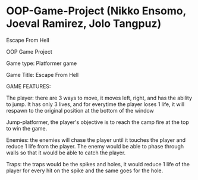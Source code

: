 # OOP-Game-Project (Nikko Ensomo, Joeval Ramirez, Jolo Tangpuz)
Escape From Hell 


OOP Game Project

Game type: Platformer game

Game Title: Escape From Hell

GAME FEATURES:

The player: there are 3 ways to move, it moves left, right, and has the ability to jump. It has only 3 lives, and for everytime the player loses 1 life, it will respawn to the original position at the bottom of the window

Jump-platformer, the player's objective is to reach the camp fire at the top to win the game. 

Enemies: the enemies will chase the player until it touches the player and reduce 1 life from the player. The enemy would be able to phase through walls so that it would be able to catch the player.

Traps: the traps would be the spikes and holes, it would reduce 1 life of the player for every hit on the spike and the same goes for the hole.

